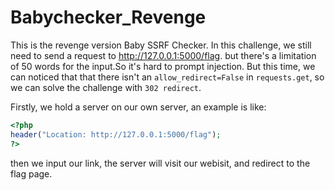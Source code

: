 # Babychecker_Revenge



This is the revenge version Baby SSRF Checker. In this challenge, we still need to send a request to http://127.0.0.1:5000/flag. but there's a limitation of 50 words for the input.So it's hard to prompt injection. But this time, we can noticed that that there isn't an `allow_redirect=False` in `requests.get`, so we can solve the challenge with  `302 redirect`.



Firstly, we hold a server on our own server, an example is like:

```php
<?php
header("Location: http://127.0.0.1:5000/flag");
?>
```

then we input our link, the server will visit our webisit, and redirect to the flag page.






